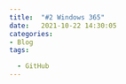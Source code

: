 ```yaml
---
title:  "#2 Windows 365"
date:   2021-10-22 14:30:05
categories: 
- Blog
tags:

  - GitHub
---
```


